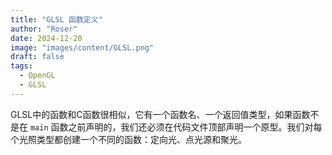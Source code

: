 ```yaml
---
title: "GLSL 函数定义"
author: "Roser"
date: 2024-12-20
image: "images/content/GLSL.png"
draft: false
tags:
  - OpenGL
  - GLSL
---
```

GLSL中的函数和C函数很相似，它有一个函数名、一个返回值类型，如果函数不是在 `main` 函数之前声明的，我们还必须在代码文件顶部声明一个原型。我们对每个光照类型都创建一个不同的函数：定向光、点光源和聚光。
